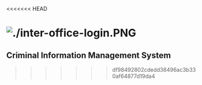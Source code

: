 
<<<<<<< HEAD
## 

![./inter-office-login.PNG](/inter-office-login.PNG)
=======
## Criminal Information Management System

>>>>>>> df98492802cdedd38496ac3b330af64877d19da4






